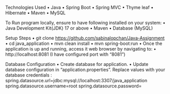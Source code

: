 Technologies Used 
•	Java
•	Spring Boot
•	Spring MVC
•	Thyme leaf
•	Hibernate
•	Maven
•	MySQL

To Run program locally, ensure to have following installed on your system:
•	Java Development Kit(JDK) 17 or above
•	Maven
•	Database (MySQL)

Setup Steps
•	git clone https://github.com/sabinalopchan/Java-Assignment
•	cd java_application
•	mvn clean install
•	mvn spring-boot:run
•	Once the application is up and running, access it web browser by navigating to:
•	http://localhost:8081 (I have configured port with “8081”)

Database Configuration
•	Create database for application.
•	Update database configuration in “application.properties”. Replace values with your database credentials :  
              spring.datasource.url=jdbc:mysql://localhost:3307/java_application
spring.datasource.username=root
spring.datasource.password=


